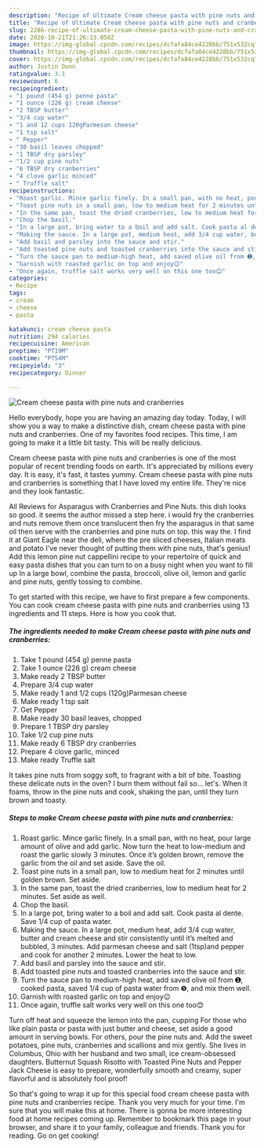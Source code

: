```yaml
---
description: "Recipe of Ultimate Cream cheese pasta with pine nuts and cranberries"
title: "Recipe of Ultimate Cream cheese pasta with pine nuts and cranberries"
slug: 2286-recipe-of-ultimate-cream-cheese-pasta-with-pine-nuts-and-cranberries
date: 2020-10-21T21:26:13.058Z
image: https://img-global.cpcdn.com/recipes/dcfafa84ce4228bb/751x532cq70/cream-cheese-pasta-with-pine-nuts-and-cranberries-recipe-main-photo.jpg
thumbnail: https://img-global.cpcdn.com/recipes/dcfafa84ce4228bb/751x532cq70/cream-cheese-pasta-with-pine-nuts-and-cranberries-recipe-main-photo.jpg
cover: https://img-global.cpcdn.com/recipes/dcfafa84ce4228bb/751x532cq70/cream-cheese-pasta-with-pine-nuts-and-cranberries-recipe-main-photo.jpg
author: Justin Dunn
ratingvalue: 3.1
reviewcount: 6
recipeingredient:
- "1 pound (454 g) penne pasta"
- "1 ounce (226 g) cream cheese"
- "2 TBSP butter"
- "3/4 cup water"
- "1 and 12 cups 120gParmesan cheese"
- "1 tsp salt"
- " Pepper"
- "30 basil leaves chopped"
- "1 TBSP dry parsley"
- "1/2 cup pine nuts"
- "6 TBSP dry cranberries"
- "4 clove garlic minced"
- " Truffle salt"
recipeinstructions:
- "Roast garlic. Mince garlic finely. In a small pan, with no heat, pour large amount of olive and add garlic. Now turn the heat to low-medium and roast the garlic slowly 3 minutes. Once it’s golden brown, remove the garlic from the oil and set aside. Save the oil."
- "Toast pine nuts in a small pan, low to medium heat for 2 minutes until golden brown. Set aside."
- "In the same pan, toast the dried cranberries, low to medium heat for 2 minutes. Set aside as well."
- "Chop the basil."
- "In a large pot, bring water to a boil and add salt. Cook pasta al dente. Save 1/4 cup of pasta water."
- "Making the sauce. In a large pot, medium heat, add 3/4 cup water, butter and cream cheese and stir consistently until it’s melted and bubbled, 3 minutes. Add parmesan cheese and salt (1tsp)and pepper and cook for another 2 minutes. Lower the heat to low."
- "Add basil and parsley into the sauce and stir."
- "Add toasted pine nuts and toasted cranberries into the sauce and stir."
- "Turn the sauce pan to medium-high heat, add saved olive oil from ➊, cooked pasta, saved 1/4 cup of pasta water from ❺, and mix them well."
- "Garnish with roasted garlic on top and enjoy😉"
- "Once again, truffle salt works very well on this one too😊"
categories:
- Recipe
tags:
- cream
- cheese
- pasta

katakunci: cream cheese pasta 
nutrition: 294 calories
recipecuisine: American
preptime: "PT19M"
cooktime: "PT54M"
recipeyield: "3"
recipecategory: Dinner

---
```



![Cream cheese pasta with pine nuts and cranberries](https://img-global.cpcdn.com/recipes/dcfafa84ce4228bb/751x532cq70/cream-cheese-pasta-with-pine-nuts-and-cranberries-recipe-main-photo.jpg)

Hello everybody, hope you are having an amazing day today. Today, I will show you a way to make a distinctive dish, cream cheese pasta with pine nuts and cranberries. One of my favorites food recipes. This time, I am going to make it a little bit tasty. This will be really delicious.

Cream cheese pasta with pine nuts and cranberries is one of the most popular of recent trending foods on earth. It's appreciated by millions every day. It is easy, it's fast, it tastes yummy. Cream cheese pasta with pine nuts and cranberries is something that I have loved my entire life. They're nice and they look fantastic.

All Reviews for Asparagus with Cranberries and Pine Nuts. this dish looks so good. it seems the author missed a step here. i would fry the cranberries and nuts remove them once translucent then fry the asparagus in that same oil then serve with the cranberries and pine nuts on top. this way the. I find it at Giant Eagle near the deli, where the pre sliced cheeses, Italian meats and potato I&#39;ve never thought of putting them with pine nuts, that&#39;s genius! Add this lemon pine nut cappellini recipe to your repertoire of quick and easy pasta dishes that you can turn to on a busy night when you want to fill up In a large bowl, combine the pasta, broccoli, olive oil, lemon and garlic and pine nuts, gently tossing to combine.


To get started with this recipe, we have to first prepare a few components. You can cook cream cheese pasta with pine nuts and cranberries using 13 ingredients and 11 steps. Here is how you cook that.

<!--inarticleads1-->

##### The ingredients needed to make Cream cheese pasta with pine nuts and cranberries:

1. Take 1 pound (454 g) penne pasta
1. Take 1 ounce (226 g) cream cheese
1. Make ready 2 TBSP butter
1. Prepare 3/4 cup water
1. Make ready 1 and 1/2 cups (120g)Parmesan cheese
1. Make ready 1 tsp salt
1. Get  Pepper
1. Make ready 30 basil leaves, chopped
1. Prepare 1 TBSP dry parsley
1. Take 1/2 cup pine nuts
1. Make ready 6 TBSP dry cranberries
1. Prepare 4 clove garlic, minced
1. Make ready  Truffle salt


It takes pine nuts from soggy soft, to fragrant with a bit of bite. Toasting these delicate nuts in the oven? I burn them without fail so… let&#39;s. When it foams, throw in the pine nuts and cook, shaking the pan, until they turn brown and toasty. 

<!--inarticleads2-->

##### Steps to make Cream cheese pasta with pine nuts and cranberries:

1. Roast garlic. Mince garlic finely. In a small pan, with no heat, pour large amount of olive and add garlic. Now turn the heat to low-medium and roast the garlic slowly 3 minutes. Once it’s golden brown, remove the garlic from the oil and set aside. Save the oil.
1. Toast pine nuts in a small pan, low to medium heat for 2 minutes until golden brown. Set aside.
1. In the same pan, toast the dried cranberries, low to medium heat for 2 minutes. Set aside as well.
1. Chop the basil.
1. In a large pot, bring water to a boil and add salt. Cook pasta al dente. Save 1/4 cup of pasta water.
1. Making the sauce. In a large pot, medium heat, add 3/4 cup water, butter and cream cheese and stir consistently until it’s melted and bubbled, 3 minutes. Add parmesan cheese and salt (1tsp)and pepper and cook for another 2 minutes. Lower the heat to low.
1. Add basil and parsley into the sauce and stir.
1. Add toasted pine nuts and toasted cranberries into the sauce and stir.
1. Turn the sauce pan to medium-high heat, add saved olive oil from ➊, cooked pasta, saved 1/4 cup of pasta water from ❺, and mix them well.
1. Garnish with roasted garlic on top and enjoy😉
1. Once again, truffle salt works very well on this one too😊


Turn off heat and squeeze the lemon into the pan, cupping For those who like plain pasta or pasta with just butter and cheese, set aside a good amount in serving bowls. For others, pour the pine nuts and. Add the sweet potatoes, pine nuts, cranberries and scallions and mix gently. She lives in Columbus, Ohio with her husband and two small, ice cream-obsessed daughters. Butternut Squash Risotto with Toasted Pine Nuts and Pepper Jack Cheese is easy to prepare, wonderfully smooth and creamy, super flavorful and is absolutely fool proof! 

So that's going to wrap it up for this special food cream cheese pasta with pine nuts and cranberries recipe. Thank you very much for your time. I'm sure that you will make this at home. There is gonna be more interesting food at home recipes coming up. Remember to bookmark this page in your browser, and share it to your family, colleague and friends. Thank you for reading. Go on get cooking!
